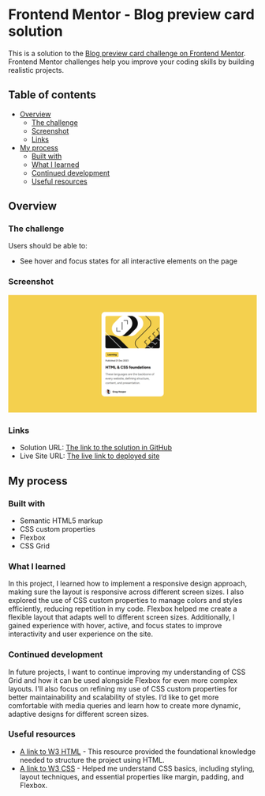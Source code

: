 # Frontend Mentor - Blog preview card solution

This is a solution to the [Blog preview card challenge on Frontend Mentor](https://www.frontendmentor.io/challenges/blog-preview-card-ckPaj01IcS). Frontend Mentor challenges help you improve your coding skills by building realistic projects. 

## Table of contents

- [Overview](#overview)
  - [The challenge](#the-challenge)
  - [Screenshot](#screenshot)
  - [Links](#links)
- [My process](#my-process)
  - [Built with](#built-with)
  - [What I learned](#what-i-learned)
  - [Continued development](#continued-development)
  - [Useful resources](#useful-resources)

## Overview

### The challenge

Users should be able to:

- See hover and focus states for all interactive elements on the page

### Screenshot

![A screenshot of the challenge output](./images/output.png)

### Links

- Solution URL: [The link to the solution in GitHub](https://github.com/SaiDineshKopparthi/Frontend-Mentor-Challanges/tree/main/blog-preview-card)
- Live Site URL: [The live link to deployed site](https://blog-preview-card-dinesh.netlify.app/)

## My process

### Built with

- Semantic HTML5 markup
- CSS custom properties
- Flexbox
- CSS Grid

### What I learned

In this project, I learned how to implement a responsive design approach, making sure the layout is responsive across different screen sizes. I also explored the use of CSS custom properties to manage colors and styles efficiently, reducing repetition in my code. Flexbox helped me create a flexible layout that adapts well to different screen sizes. Additionally, I gained experience with hover, active, and focus states to improve interactivity and user experience on the site.

### Continued development

In future projects, I want to continue improving my understanding of CSS Grid and how it can be used alongside Flexbox for even more complex layouts. I'll also focus on refining my use of CSS custom properties for better maintainability and scalability of styles. I’d like to get more comfortable with media queries and learn how to create more dynamic, adaptive designs for different screen sizes.

### Useful resources

- [A link to W3 HTML](https://www.w3schools.com/html/) - This resource provided the foundational knowledge needed to structure the project using HTML.
- [A link to W3 CSS](https://www.w3schools.com/css/default.asp) - Helped me understand CSS basics, including styling, layout techniques, and essential properties like margin, padding, and Flexbox.